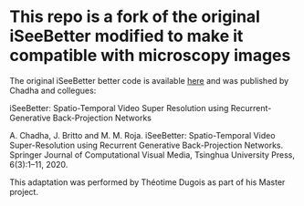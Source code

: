 # **This repo is a fork of the original iSeeBetter modified to make it compatible with microscopy images**


The original iSeeBetter better code is available [here](https://github.com/amanchadha/iSeeBetter) and was published by Chadha and collegues:

iSeeBetter: Spatio-Temporal Video Super Resolution using Recurrent-Generative Back-Projection Networks

A. Chadha, J. Britto and M. M. Roja. iSeeBetter: Spatio-Temporal Video Super-Resolution using Recurrent Generative Back-Projection Networks. Springer Journal of Computational Visual Media, Tsinghua University Press, 6(3):1–11, 2020.

This adaptation was performed by Théotime Dugois as part of his Master project.
